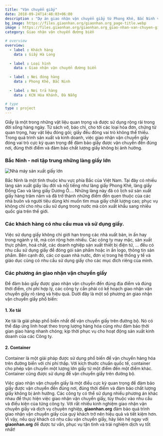 ```yaml
---
title: "Vận chuyển giấy"
date: 2018-09-24T14:48:03+06:00
description : "Dự án giao nhận vận chuyển giấy từ Phong Khê, Bắc Ninh vào KCN Hòa Khánh, Đà Nẵng"
bg_image: https://files.giaonhan.org/giaonhan.org_page-title.webp
image : https://files.giaonhan.org/giaonhan.org_giao-nhan-van-chuyen-giay-song.webp
category: Giao nhận vận chuyển đường biển

# overview
overview:
  - label : Khách hàng
    data : Giấy Hà Long
    
  - label : Loại hình
    data : Giao nhận vận chuyển đường biển
    
  - label : Nơi đóng hàng
    data : Phong Khê, Bắc Ninh
    
  - label : Nơi trả hàng
    data : KCN Hòa Khánh, Đà Nẵng

# type
type : project
---
```


Giấy là một trong những vật liệu quan trọng và được sử dụng rộng rãi trong đời sống hàng ngày. Từ sách vở, báo chí, cho tới các loại hóa đơn, chứng từ quan trọng, hay vật liệu đóng gói; giấy đều đóng vai trò không thể thiếu. Trong quá trình sản xuất và kinh doanh, việc giao nhận vận chuyển giấy đóng vai trò cực kỳ quan trọng để đảm bảo giấy được vận chuyển đến đúng nơi, đúng thời điểm và đảm bảo chất lượng giấy không bị ảnh hưởng.

### Bắc Ninh - nơi tập trung những làng giấy lớn

![Nhà máy sản xuất giấy lớn](https://files.giaonhan.org/giaonhan.org_giay-song.webp)

Bắc Ninh là một tỉnh thuộc khu vực phía Bắc của Việt Nam. Tại đây có nhiều làng sản xuất giấy lâu đời và nổi tiếng như làng giấy Phong Khê, làng giấy Đống Cao và làng giấy Dương Ổ.... Những làng này đã có lịch sử sản xuất giấy hàng trăm năm và đã trở thành những điểm đến quen thuộc của các nhà buôn và người tiêu dùng khi muốn tìm mua giấy chất lượng cao; phục vụ không chỉ cho nhu cầu sử dụng trong nước mà còn xuất khẩu sang nhiều quốc gia trên thế giới.

### Các khách hàng có nhu cầu mua và sử dụng giấy.

Việc sử dụng giấy không chỉ giới hạn trong các nhà xuất bản, in ấn hay trong ngành y tế, mà còn rộng hơn nhiều. Các công ty may mặc, sản xuất thực phẩm, hoá chất, các doanh nghiệp sản xuất thiết bị điện tử, ... đều có nhu cầu sử dụng giấy để đóng gói sản phẩm hoặc in ấn logo, thông tin sản phẩm. Bên cạnh đó, các cơ quan nhà nước, đơn vị trong hệ thống y tế và giáo dục cũng có nhu cầu sử dụng giấy cho các mục đích riêng của mình.

### Các phương án giao nhận vận chuyển giấy

Để đảm bảo giấy được giao nhận vận chuyển đến đúng địa điểm và đúng thời điểm, chi phí hợp lý, các công ty cần phải có kế hoạch giao nhận vận chuyển giấy rõ ràng và hiệu quả. Dưới đây là một số phương án giao nhận vận chuyển giấy phổ biến:

#### 1. Xe tải

Xe tải là giải pháp phổ biến nhất để vận chuyển giấy trên đường bộ. Nó có thể đáp ứng linh hoạt theo trọng lượng hàng hóa cũng như đảm bảo thời gian giao hàng nhanh chóng; kịp thời phục vụ cho hoạt động sản xuất kinh doanh của các Công ty.

#### 2. Container

Container là một giải pháp được sử dụng phổ biến để vận chuyển hàng hóa trên đường biển với chi phí thấp. Với kích thước chuẩn quốc tế, container cho phép vận chuyển một lượng lớn giấy từ một điểm đến một điểm khác. Container cũng được sử dụng để vận chuyển giấy trên đường bộ.

Việc giao nhận vận chuyển giấy là một điều cực kỳ quan trọng để đảm bảo giấy được vận chuyển đến đúng nơi, đúng thời điểm và đảm bảo chất lượng giấy không bị ảnh hưởng. Các công ty có thể sử dụng nhiều phương án khác nhau để thực hiện việc giao nhận vận chuyển giấy, tùy thuộc vào nhu cầu và điều kiện của từng công ty. Với rất nhiều kinh nghiệm giao nhận vận chuyển giấy và dịch vụ chuyên nghiệp, **giaonhan.org** đảm bảo quá trình giao nhận vận chuyển giấy của quý khách trở nên hiệu quả và tiết kiệm hơn. Vì vậy, nếu quý khách có nhu cầu vận chuyển giấy, hãy liên hệ ngay với **giaonhan.org** để được tư vấn, phục vụ tận tình và trải nghiệm dịch vụ tốt nhất!
